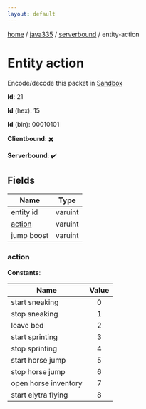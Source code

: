 ```yaml
---
layout: default
---
```


[home](/)  /  [java335](/protocol/java335)  /  [serverbound](/protocol/java335/serverbound)  /  entity-action

# Entity action

Encode/decode this packet in [Sandbox](../../../sandbox/java335#Serverbound.EntityAction)

**Id**: 21

**Id** (hex): 15

**Id** (bin): 00010101

**Clientbound**: ✖️

**Serverbound**: ✔️

## Fields

Name | Type
---|---
entity id | varuint
[action](#action) | varuint
jump boost | varuint

### action

**Constants**:

Name | Value
---|:---:
start sneaking | 0
stop sneaking | 1
leave bed | 2
start sprinting | 3
stop sprinting | 4
start horse jump | 5
stop horse jump | 6
open horse inventory | 7
start elytra flying | 8

